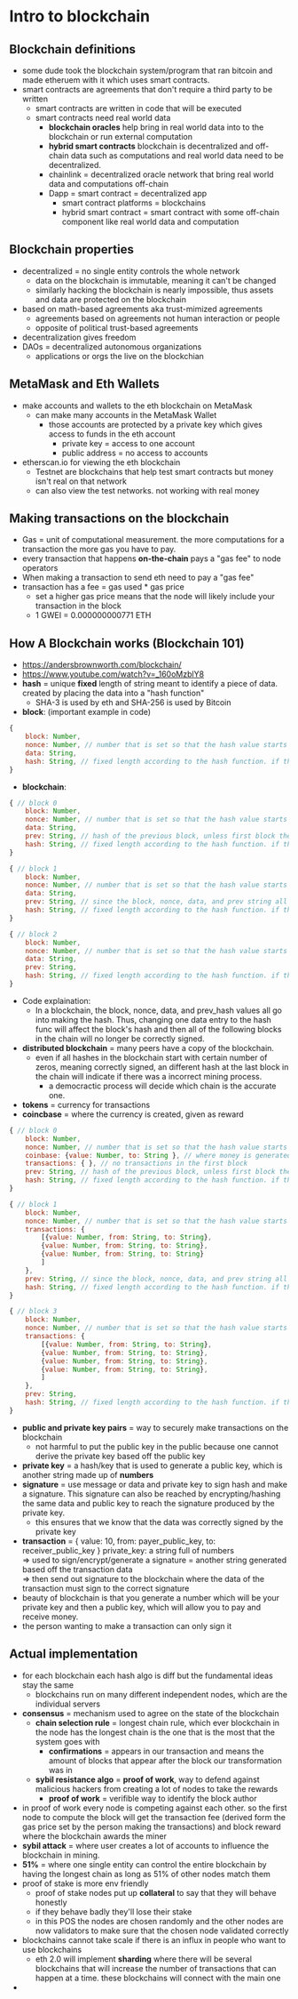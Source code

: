# Intro to blockchain
## Blockchain definitions
- some dude took the blockchain system/program that ran bitcoin and made etheruem with it which uses smart contracts.
- smart contracts are agreements that don't require a third party to be written
    - smart contracts are written in code that will be executed
    - smart contracts need real world data
        - __blockchain oracles__ help bring in real world data into to the blockchain or run external computation 
        - __hybrid smart contracts__ blockchain is decentralized and off-chain data such as computations and real world data need to be decentralized.
        - chainlink = decentralized oracle network that bring real world data and computations off-chain
        - Dapp = smart contract = decentralized app 
            - smart contract platforms = blockchains
            - hybrid smart contract = smart contract with some off-chain component like real world data and computation

## Blockchain properties
- decentralized = no single entity controls the whole network
    - data on the blockchain is immutable, meaning it can't be changed
    - similarly hacking the blockchain is nearly impossible, thus assets and data are protected on the blockchain
- based on math-based agreements aka trust-mimized agreements
    - agreements based on agreements not human interaction or people
    - opposite of political trust-based agreements
- decentralization gives freedom
- DAOs = decentralized autonomous organizations
    - applications or orgs the live on the blockchian

## MetaMask and Eth Wallets
- make accounts and wallets to the eth blockchain on MetaMask
    - can make many accounts in the MetaMask Wallet
        - those accounts are protected by a private key which gives access to funds in the eth account
            - private key = access to one account
            - public address = no access to accounts
- etherscan.io for viewing the eth blockchain
    - Testnet are blockchains that help test smart contracts but money isn't real on that network
    - can also view the test networks. not working with real money

## Making transactions on the blockchain
-  Gas = unit of computational measurement. the more computations for a transaction the more gas you have to pay.
- every transaction that happens __on-the-chain__ pays a "gas fee" to node operators
- When making a transaction to send eth need to pay a "gas fee"
- transaction has a fee = gas used * gas price
    - set a higher gas price means that the node will likely include your transaction in the block
    - 1 GWEI = 0.000000000771 ETH

## How A Blockchain works (Blockchain 101)
- https://andersbrownworth.com/blockchain/
- https://www.youtube.com/watch?v=_160oMzblY8
- __hash__ = unique __fixed__ length of string meant to identify a piece of data. created by placing the data into a "hash function"
    - SHA-3 is used by eth and SHA-256 is used by Bitcoin
- __block__: (important example in code)
```js
{
    block: Number,
    nonce: Number, // number that is set so that the hash value starts with a cerrtain number of leading zeros
    data: String, 
    hash: String, // fixed length according to the hash function. if the hash starts with a certin number of certain zeros then we have signed the block
}
```
- __blockchain__:
```js
{ // block 0
    block: Number,
    nonce: Number, // number that is set so that the hash value starts with a cerrtain number of leading zeros
    data: String, 
    prev: String, // hash of the previous block, unless first block then full of zeros
    hash: String, // fixed length according to the hash function. if the hash starts with a certin number of certain zeros then we have signed the block
}

{ // block 1
    block: Number,
    nonce: Number, // number that is set so that the hash value starts with a cerrtain number of leading zeros
    data: String, 
    prev: String, // since the block, nonce, data, and prev string all go into the hash, changing one data entry to the hash func will affect all of the following blocks in the chain
    hash: String, // fixed length according to the hash function. if the hash starts with a certin number of certain zeros then we have signed the block
}

{ // block 2
    block: Number,
    nonce: Number, // number that is set so that the hash value starts with a cerrtain number of leading zeros
    data: String, 
    prev: String,
    hash: String, // fixed length according to the hash function. if the hash starts with a certin number of certain zeros then we have signed the block
}
```
- Code explaination: 
    - In a blockchain, the block, nonce, data, and prev_hash values all go into making the hash. Thus, changing one data entry to the hash func will affect the block's hash and then all of the following blocks in the chain will no longer be correctly signed.
- __distributed blockchain__ = many peers have a copy of the blockchain.
    - even if all hashes in the blockchain start with certain number of zeros, meaning correctly signed, an different hash at the last block in the chain will indicate if there was a incorrect mining process.
        - a democractic process will decide which chain is the accurate one.
- __tokens__ = currency for transactions
- __coincbase__ = where the currency is created, given as reward
```js
{ // block 0
    block: Number,
    nonce: Number, // number that is set so that the hash value starts with a cerrtain number of leading zeros
    coinbase: {value: Number, to: String }, // where money is generated and paid to an account
    transactions: { }, // no transactions in the first block
    prev: String, // hash of the previous block, unless first block then full of zeros
    hash: String, // fixed length according to the hash function. if the hash starts with a certin number of certain zeros then we have signed the block
}

{ // block 1
    block: Number,
    nonce: Number, // number that is set so that the hash value starts with a cerrtain number of leading zeros
    transactions: {
        [{value: Number, from: String, to: String},
        {value: Number, from: String, to: String},
        {value: Number, from: String, to: String}
        ]
    }, 
    prev: String, // since the block, nonce, data, and prev string all go into the hash, changing one data entry to the hash func will affect all of the following blocks in the chain
    hash: String, // fixed length according to the hash function. if the hash starts with a certin number of certain zeros then we have signed the block
}

{ // block 3
    block: Number,
    nonce: Number, // number that is set so that the hash value starts with a cerrtain number of leading zeros
    transactions: {
        [{value: Number, from: String, to: String},
        {value: Number, from: String, to: String},
        {value: Number, from: String, to: String},
        {value: Number, from: String, to: String},
        ]
    }, 
    prev: String,
    hash: String, // fixed length according to the hash function. if the hash starts with a certin number of certain zeros then we have signed the block
}
```
- __public and private key pairs__ = way to securely make transactions on the blockchain
    - not harmful to put the public key in the public because one cannot derive the private key based off the public key
- __private key__ = a hash/key that is used to generate a public key, which is another string made up of __numbers__
- __signature__ = use message or data and private key to sign hash and make a signature. This signature can also be reached by encrypting/hashing the same data and public key to reach the signature produced by the private key.
    - this ensures that we know that the data was correctly signed by the private key
- __transaction__ = 
    { 
        value: 10, 
        from: payer_public_key, 
        to: receiver_public_key 
    }
    private_key: a string full of numbers \
    => used to sign/encrypt/generate a signature = another string generated based off the transaction data \
    => then send out signature to the blockchain where the data of the transaction must sign to the correct signature
- beauty of blockchain is that you generate a number which will be your private key and then a public key, which will allow you to pay and receive money. 
- the person wanting to make a transaction can only sign it

## Actual implementation
- for each blockchain each hash algo is diff but the fundamental ideas stay the same
    - blockchains run on many different independent nodes, which are the individual servers
- __consensus__ = mechanism used to agree on the state of the blockchain 
    - __chain selection rule__ = longest chain rule, which ever blockchain in the node has the longest chain is the one that is the most that the system goes with
        - __confirmations__ = appears in our transaction and means the amount of blocks that appear after the block our transformation was in
    - __sybil resistance algo__ = __proof of work__, way to defend against malicious hackers from creating a lot of nodes to take the rewards
        - __proof of work__ = verifible way to identify the block author
- in proof of work every node is competing against each other. so the first node to compute the block will get the transaction fee (derived form the gas price set by the person making the transactions) and block reward where the blockchain awards the miner
- __sybil attack__ = where user creates a lot of accounts to influence the blockchain in mining.
- __51%__ = where one single entity can control the entire blockchain by having the longest chain as long as 51% of other nodes match them
- proof of stake is more env friendly
    - proof of stake nodes put up __collateral__ to say that they will behave honestly
    - if they behave badly they'll lose their stake
    - in this POS the nodes are chosen randomly and the other nodes are now validators to make sure that the chosen node validated correctly
- blockchains cannot take scale if there is an influx in people who want to use blockchains
    - eth 2.0 will implement __sharding__ where there will be several blockchains that will increase the number of transactions that can happen at a time. these blockchains will connect with the main one
-  
